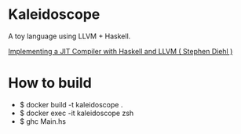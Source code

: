 # Kaleidoscope

A toy language using LLVM + Haskell.

[Implementing a JIT Compiler with Haskell and LLVM ( Stephen Diehl )](http://www.stephendiehl.com/llvm/)

# How to build
* $ docker build -t kaleidoscope .
* $ docker exec -it kaleidoscope zsh
* $ ghc Main.hs
